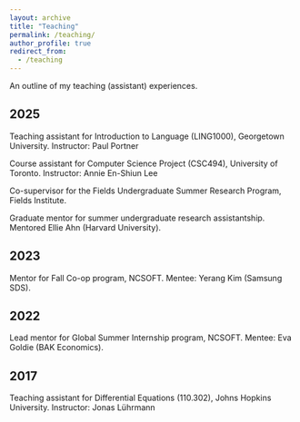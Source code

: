 ```yaml
---
layout: archive
title: "Teaching"
permalink: /teaching/
author_profile: true
redirect_from:
  - /teaching
---
```

An outline of my teaching (assistant) experiences. 

## 2025
Teaching assistant for Introduction to Language (LING1000), Georgetown University. Instructor: Paul Portner

Course assistant for Computer Science Project (CSC494), University of Toronto. Instructor: Annie En-Shiun Lee

Co-supervisor for the Fields Undergraduate Summer Research Program, Fields Institute.

Graduate mentor for summer undergraduate research assistantship. Mentored Ellie Ahn (Harvard University). 

## 2023
Mentor for Fall Co-op program, NCSOFT. Mentee: Yerang Kim (Samsung SDS).

## 2022
Lead mentor for Global Summer Internship program, NCSOFT. Mentee: Eva Goldie (BAK Economics).

## 2017
Teaching assistant for Differential Equations (110.302), Johns Hopkins University. Instructor: Jonas Lührmann